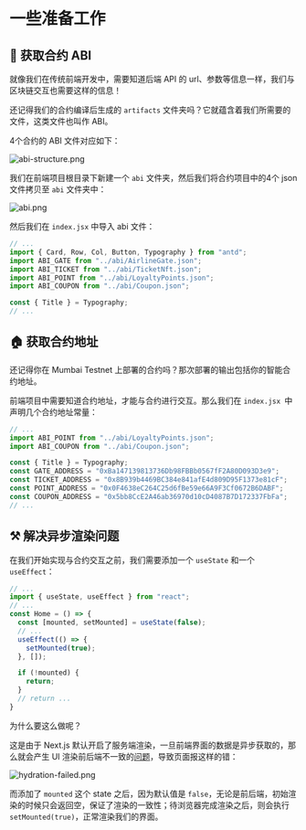 # 一些准备工作

## 📒 获取合约 ABI

就像我们在传统前端开发中，需要知道后端 API 的 url、参数等信息一样，我们与区块链交互也需要这样的信息！

还记得我们的合约编译后生成的 `artifacts` 文件夹吗？它就蕴含着我们所需要的文件，这类文件也叫作 ABI。

4个合约的 ABI 文件对应如下：

![abi-structure.png](https://i.postimg.cc/Zqgk1N65/abi-structure.png)

我们在前端项目根目录下新建一个 `abi` 文件夹，然后我们将合约项目中的4个 json 文件拷贝至 `abi` 文件夹中：

![abi.png](https://i.postimg.cc/BvdL9CsW/abi.png)

然后我们在 `index.jsx` 中导入 abi 文件：

```jsx
// ...
import { Card, Row, Col, Button, Typography } from "antd";
import ABI_GATE from "../abi/AirlineGate.json";
import ABI_TICKET from "../abi/TicketNft.json";
import ABI_POINT from "../abi/LoyaltyPoints.json";
import ABI_COUPON from "../abi/Coupon.json";

const { Title } = Typography;
// ...
```

## 🏠 获取合约地址

还记得你在 Mumbai Testnet 上部署的合约吗？那次部署的输出包括你的智能合约地址。

前端项目中需要知道合约地址，才能与合约进行交互。那么我们在 `index.jsx `中声明几个合约地址常量：

```jsx
// ...
import ABI_POINT from "../abi/LoyaltyPoints.json";
import ABI_COUPON from "../abi/Coupon.json";

const { Title } = Typography;
const GATE_ADDRESS = "0xBa147139813736Db98FBBb0567fF2A80D093D3e9";
const TICKET_ADDRESS = "0x8B939b4469BC384e841afE4d809D95F1373e81cF";
const POINT_ADDRESS = "0x0F4638eC264C25d6fBe59e66A9F3Cf0672B6DABF";
const COUPON_ADDRESS = "0x5bb8CcE2A46ab36970d10cD4087B7D172337FbFa";
// ...
```

## ⚒ 解决异步渲染问题

在我们开始实现与合约交互之前，我们需要添加一个 `useState` 和一个 `useEffect`：

```jsx
// ...
import { useState, useEffect } from "react";
// ...
const Home = () => {
  const [mounted, setMounted] = useState(false);
  // ...
  useEffect(() => {
    setMounted(true);
  }, []);

  if (!mounted) {
    return;
  }
  // return ...
}
```

为什么要这么做呢？

这是由于 Next.js 默认开启了服务端渲染，一旦前端界面的数据是异步获取的，那么就会产生 UI 渲染前后端不一致的[问题](https://nextjs.org/docs/messages/react-hydration-error)，导致页面报这样的错：

![hydration-failed.png](https://i.postimg.cc/mrjHyQ1h/hydration-failed.png)

而添加了 `mounted` 这个 state 之后，因为默认值是 `false`，无论是前后端，初始渲染的时候只会返回空，保证了渲染的一致性；待浏览器完成渲染之后，则会执行 `setMounted(true)`，正常渲染我们的界面。
